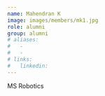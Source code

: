 ```yaml
---
name: Mahendran K
image: images/members/mk1.jpg
role: alumni 
group: alumni
# aliases:
#   - 
#   - 
# links:
#   linkedin: 
---
```


MS Robotics

